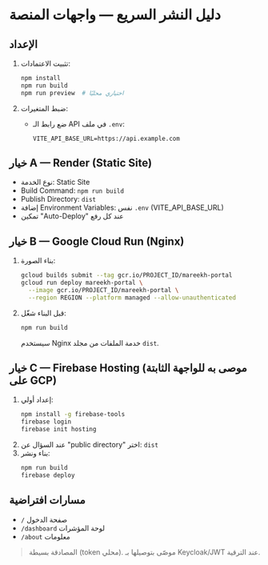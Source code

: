 
# دليل النشر السريع — واجهات المنصة

## الإعداد
1) تثبيت الاعتمادات:
   ```bash
   npm install
   npm run build
   npm run preview  # اختياري محليًا
   ```

2) ضبط المتغيرات:
   - ضع رابط الـ API في ملف `.env`:
     ```
     VITE_API_BASE_URL=https://api.example.com
     ```

## خيار A — Render (Static Site)
- نوع الخدمة: Static Site
- Build Command: `npm run build`
- Publish Directory: `dist`
- إضافة Environment Variables: نفس `.env` (VITE_API_BASE_URL)
- تمكين "Auto-Deploy" عند كل رفع

## خيار B — Google Cloud Run (Nginx)
1) بناء الصورة:
   ```bash
   gcloud builds submit --tag gcr.io/PROJECT_ID/mareekh-portal
   gcloud run deploy mareekh-portal \
     --image gcr.io/PROJECT_ID/mareekh-portal \
     --region REGION --platform managed --allow-unauthenticated
   ```
2) قبل البناء شغّل:
   ```bash
   npm run build
   ```
   سيستخدم Nginx خدمة الملفات من مجلد `dist`.

## خيار C — Firebase Hosting (موصى به للواجهة الثابتة على GCP)
1) إعداد أولي:
   ```bash
   npm install -g firebase-tools
   firebase login
   firebase init hosting
   ```
2) عند السؤال عن "public directory" اختر: `dist`
3) بناء ونشر:
   ```bash
   npm run build
   firebase deploy
   ```

## مسارات افتراضية
- `/` صفحة الدخول
- `/dashboard` لوحة المؤشرات
- `/about` معلومات

> المصادقة بسيطة (token محلي). موصّى بتوصيلها بـ Keycloak/JWT عند الترقية.
